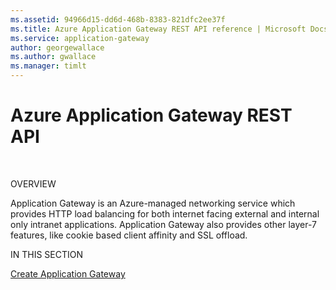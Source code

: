 ```yaml
---
ms.assetid: 94966d15-dd6d-468b-8383-821dfc2ee37f
ms.title: Azure Application Gateway REST API reference | Microsoft Docs
ms.service: application-gateway
author: georgewallace
ms.author: gwallace
ms.manager: timlt
---
```


# Azure Application Gateway REST API
 

OVERVIEW

Application Gateway is an Azure-managed networking service which provides HTTP load balancing for both internet facing external and internal only intranet applications. Application Gateway also provides other layer-7 features, like cookie based client affinity and SSL offload.

IN THIS SECTION

[Create Application Gateway]() 
